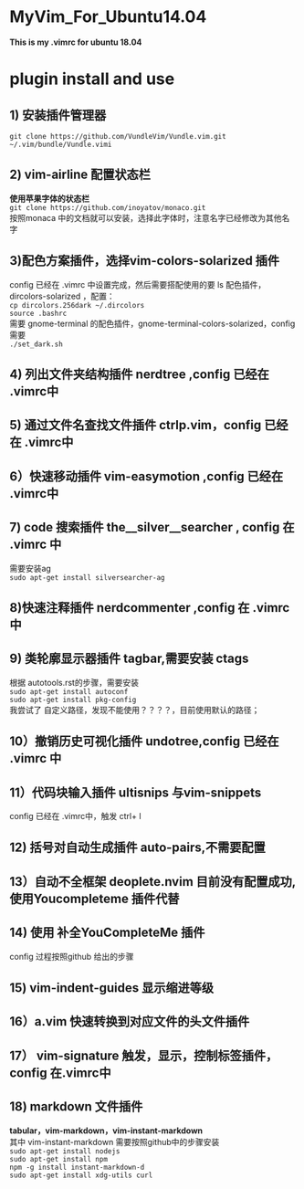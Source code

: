 # MyVim_For_Ubuntu14.04
**This is my .vimrc for ubuntu 18.04**
# plugin install and use
## 1) 安装插件管理器
`git clone https://github.com/VundleVim/Vundle.vim.git ~/.vim/bundle/Vundle.vimi `
## 2) vim-airline 配置状态栏
**使用苹果字体的状态栏**  
 `git clone https://github.com/inoyatov/monaco.git `  
按照monaca 中的文档就可以安装，选择此字体时，注意名字已经修改为其他名字

## 3)配色方案插件，选择vim-colors-solarized 插件
config 已经在 .vimrc 中设置完成，然后需要搭配使用的要 ls 配色插件，dircolors-solarized ，配置：  
`cp dircolors.256dark ~/.dircolors`  
`source .bashrc`  
需要 gnome-terminal 的配色插件，gnome-terminal-colors-solarized，config需要  
`./set_dark.sh `

## 4) 列出文件夹结构插件  nerdtree ,config 已经在 .vimrc中

## 5) 通过文件名查找文件插件  ctrlp.vim，config 已经在 .vimrc中

## 6）快速移动插件  vim-easymotion ,config 已经在 .vimrc中

## 7) code 搜索插件 the__silver__searcher , config 在 .vimrc 中
需要安装ag  
`sudo apt-get install silversearcher-ag`
## 8)快速注释插件 nerdcommenter ,config 在 .vimrc 中

## 9) 类轮廓显示器插件 tagbar,需要安装 ctags 
根据 autotools.rst的步骤，需要安装  
`sudo apt-get install autoconf`  
`sudo apt-get install pkg-config`  
我尝试了 自定义路径，发现不能使用？？？？，目前使用默认的路径；

## 10）撤销历史可视化插件  undotree,config 已经在 .vimrc 中

## 11）代码块输入插件 ultisnips 与vim-snippets 
config 已经在 .vimrc中，触发  ctrl+ l

## 12) 括号对自动生成插件 auto-pairs,不需要配置

## 13）自动不全框架 deoplete.nvim 目前没有配置成功,使用Youcompleteme 插件代替

## 14) 使用 补全YouCompleteMe 插件
config 过程按照github 给出的步骤

## 15) vim-indent-guides 显示缩进等级

## 16）a.vim  快速转换到对应文件的头文件插件

## 17） vim-signature 触发，显示，控制标签插件，config  在.vimrc中
## 18) markdown 文件插件
**tabular，vim-markdown，vim-instant-markdown**  
其中 vim-instant-markdown 需要按照github中的步骤安装  
`sudo apt-get install nodejs`  
`sudo apt-get install npm`  
`npm -g install instant-markdown-d`  
`sudo apt-get install xdg-utils curl`

